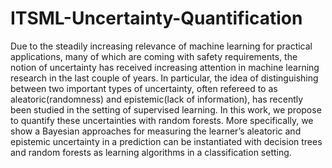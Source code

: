 # ITSML-Uncertainty-Quantification

Due to the steadily increasing relevance of machine learning for practical applications, 
many of which are coming with safety requirements, the notion of uncertainty has received 
increasing attention in machine learning research in the last couple of years. 
In particular, the idea of distinguishing between two important types of uncertainty, 
often refereed to as aleatoric(randomness) and epistemic(lack of information), 
has recently been studied in the setting of supervised learning. 
In this work, we propose to quantify these uncertainties with random forests. 
More specifically, we show a Bayesian approaches for measuring the learner’s aleatoric 
and epistemic uncertainty in a prediction can be instantiated with decision trees and random forests as learning algorithms 
in a classification setting.
